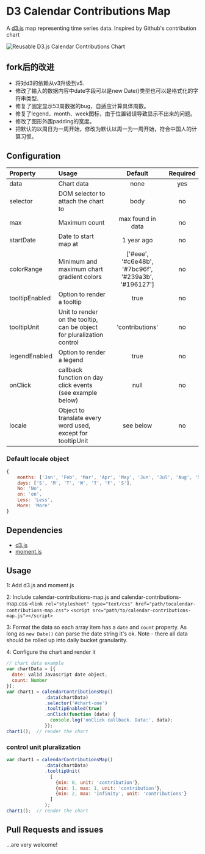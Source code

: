 # D3 Calendar Contributions Map
A [d3.js](https://d3js.org/) map representing time series data. Inspired by Github's contribution chart

![Reusable D3.js Calendar Contributions Chart](example/thumbnail.png)

## fork后的改进

* 将对d3的依赖从v3升级到v5.
* 修改了输入的数据内容中date字段可以是new Date()类型也可以是格式化的字符串类型.
* 修复了固定显示53周数据的bug，自适应计算具体周数。
* 修复了legend、month、week图标，由于位置错误导致显示不出来的问题。
* 修改了图形外围padding的宽度。
* 把默认的以周日为一周开始，修改为默认以周一为一周开始，符合中国人的计算习惯。

## Configuration

|Property        | Usage           | Default  | Required |
|:------------- |:-------------|:-----:|:-----:|
| data | Chart data | none | yes |
| selector | DOM selector to attach the chart to | body | no |
| max | Maximum count | max found in data | no |
| startDate | Date to start map at | 1 year ago | no |
| colorRange | Minimum and maximum chart gradient colors | ['#eee', '#c6e48b', '#7bc96f', '#239a3b', '#196127'] | no |
| tooltipEnabled | Option to render a tooltip | true | no |
| tooltipUnit | Unit to render on the tooltip, can be object for pluralization control | 'contributions' | no |
| legendEnabled | Option to render a legend | true | no |
| onClick | callback function on day click events (see example below) | null | no |
| locale | Object to translate every word used, except for tooltipUnit | see below | no |

### Default locale object

```javascript
{
    months: ['Jan', 'Feb', 'Mar', 'Apr', 'May', 'Jun', 'Jul', 'Aug', 'Sep', 'Oct', 'Nov', 'Dec'],
    days: ['S', 'M', 'T', 'W', 'T', 'F', 'S'],
    No: 'No',
    on: 'on',
    Less: 'Less',
    More: 'More'
}
```

## Dependencies

* [d3.js](https://d3js.org/)
* [moment.js](http://momentjs.com/)

## Usage

1: Add d3.js and moment.js

2: Include calendar-contributions-map.js and calendar-contributions-map.css
`<link rel="stylesheet" type="text/css" href="path/tocalendar-contributions-map.css">`
`<script src="path/to/calendar-contributions-map.js"></script>`

3: Format the data so each array item has a `date` and `count` property.
As long as `new Date()` can parse the date string it's ok. Note - there all data should be rolled up into daily bucket granularity.

4: Configure the chart and render it
```javascript
// chart data example
var chartData = [{
  date: valid Javascript date object,
  count: Number
}];
var chart1 = calendarContributionsMap()
              .data(chartData)
              .selector('#chart-one')
              .tooltipEnabled(true)
              .onClick(function (data) {
                console.log('onClick callback. Data:', data);
              });
chart1();  // render the chart
```

### control unit pluralization

```javascript
var chart1 = calendarContributionsMap()
              .data(chartData)
              .tooltipUnit(
                [
                  {min: 0, unit: 'contribution'},
                  {min: 1, max: 1, unit: 'contribution'},
                  {min: 2, max: 'Infinity', unit: 'contributions'}
                ]
              );
chart1();  // render the chart
```

## Pull Requests and issues

...are very welcome!
